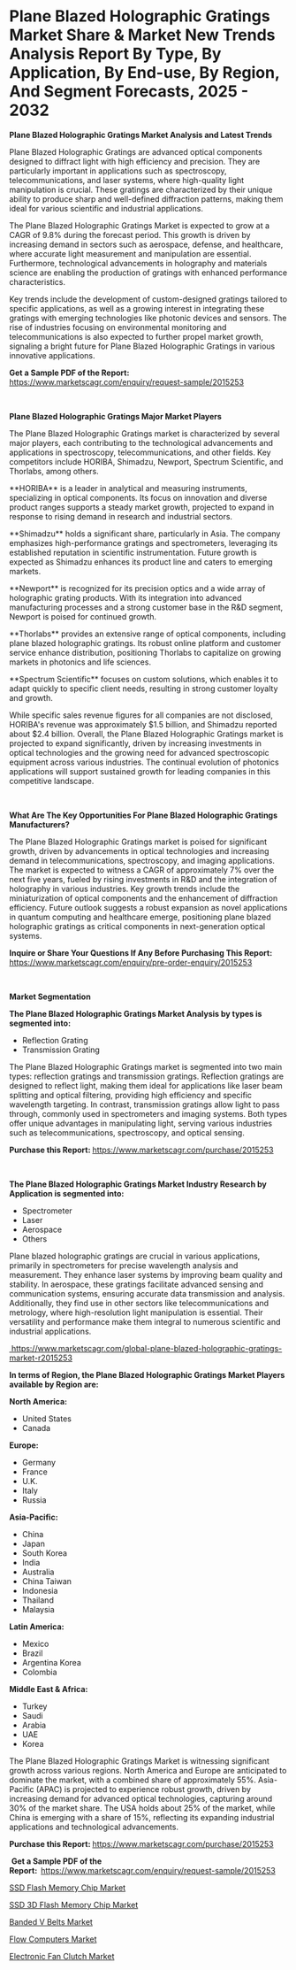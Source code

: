 <p><h1>Plane Blazed Holographic Gratings Market Share & Market New Trends Analysis Report By Type, By Application, By End-use, By Region, And Segment Forecasts, 2025 - 2032</h1></p><p><strong>Plane Blazed Holographic Gratings Market Analysis and Latest Trends</strong></p>
<p><p>Plane Blazed Holographic Gratings are advanced optical components designed to diffract light with high efficiency and precision. They are particularly important in applications such as spectroscopy, telecommunications, and laser systems, where high-quality light manipulation is crucial. These gratings are characterized by their unique ability to produce sharp and well-defined diffraction patterns, making them ideal for various scientific and industrial applications.</p><p>The Plane Blazed Holographic Gratings Market is expected to grow at a CAGR of 9.8% during the forecast period. This growth is driven by increasing demand in sectors such as aerospace, defense, and healthcare, where accurate light measurement and manipulation are essential. Furthermore, technological advancements in holography and materials science are enabling the production of gratings with enhanced performance characteristics. </p><p>Key trends include the development of custom-designed gratings tailored to specific applications, as well as a growing interest in integrating these gratings with emerging technologies like photonic devices and sensors. The rise of industries focusing on environmental monitoring and telecommunications is also expected to further propel market growth, signaling a bright future for Plane Blazed Holographic Gratings in various innovative applications.</p></p>
<p><strong>Get a Sample PDF of the Report:&nbsp;</strong> <a href="https://www.marketscagr.com/enquiry/request-sample/2015253?utm_campaign=2194&utm_medium=2&utm_source=Github&utm_content=ia&utm_term=29032025&utm_id=plane-blazed-holographic-gratings">https://www.marketscagr.com/enquiry/request-sample/2015253</a></p>
<p>&nbsp;</p>
<p><strong>Plane Blazed Holographic Gratings Major Market Players</strong></p>
<p><p>The Plane Blazed Holographic Gratings market is characterized by several major players, each contributing to the technological advancements and applications in spectroscopy, telecommunications, and other fields. Key competitors include HORIBA, Shimadzu, Newport, Spectrum Scientific, and Thorlabs, among others.</p><p>**HORIBA** is a leader in analytical and measuring instruments, specializing in optical components. Its focus on innovation and diverse product ranges supports a steady market growth, projected to expand in response to rising demand in research and industrial sectors.</p><p>**Shimadzu** holds a significant share, particularly in Asia. The company emphasizes high-performance gratings and spectrometers, leveraging its established reputation in scientific instrumentation. Future growth is expected as Shimadzu enhances its product line and caters to emerging markets.</p><p>**Newport** is recognized for its precision optics and a wide array of holographic grating products. With its integration into advanced manufacturing processes and a strong customer base in the R&D segment, Newport is poised for continued growth.</p><p>**Thorlabs** provides an extensive range of optical components, including plane blazed holographic gratings. Its robust online platform and customer service enhance distribution, positioning Thorlabs to capitalize on growing markets in photonics and life sciences.</p><p>**Spectrum Scientific** focuses on custom solutions, which enables it to adapt quickly to specific client needs, resulting in strong customer loyalty and growth.</p><p>While specific sales revenue figures for all companies are not disclosed, HORIBA's revenue was approximately $1.5 billion, and Shimadzu reported about $2.4 billion. Overall, the Plane Blazed Holographic Gratings market is projected to expand significantly, driven by increasing investments in optical technologies and the growing need for advanced spectroscopic equipment across various industries. The continual evolution of photonics applications will support sustained growth for leading companies in this competitive landscape.</p></p>
<p>&nbsp;</p>
<p><strong>What Are The Key Opportunities For Plane Blazed Holographic Gratings Manufacturers?</strong></p>
<p><p>The Plane Blazed Holographic Gratings market is poised for significant growth, driven by advancements in optical technologies and increasing demand in telecommunications, spectroscopy, and imaging applications. The market is expected to witness a CAGR of approximately 7% over the next five years, fueled by rising investments in R&D and the integration of holography in various industries. Key growth trends include the miniaturization of optical components and the enhancement of diffraction efficiency. Future outlook suggests a robust expansion as novel applications in quantum computing and healthcare emerge, positioning plane blazed holographic gratings as critical components in next-generation optical systems.</p></p>
<p><strong>Inquire or Share Your Questions If Any Before Purchasing This Report:</strong> <a href="https://www.marketscagr.com/enquiry/pre-order-enquiry/2015253?utm_campaign=2194&utm_medium=2&utm_source=Github&utm_content=ia&utm_term=29032025&utm_id=plane-blazed-holographic-gratings">https://www.marketscagr.com/enquiry/pre-order-enquiry/2015253</a></p>
<p>&nbsp;</p>
<p><strong>Market Segmentation</strong></p>
<p><strong>The Plane Blazed Holographic Gratings Market Analysis by types is segmented into:</strong></p>
<p><ul><li>Reflection Grating</li><li>Transmission Grating</li></ul></p>
<p><p>The Plane Blazed Holographic Gratings market is segmented into two main types: reflection gratings and transmission gratings. Reflection gratings are designed to reflect light, making them ideal for applications like laser beam splitting and optical filtering, providing high efficiency and specific wavelength targeting. In contrast, transmission gratings allow light to pass through, commonly used in spectrometers and imaging systems. Both types offer unique advantages in manipulating light, serving various industries such as telecommunications, spectroscopy, and optical sensing.</p></p>
<p><strong>Purchase this Report:&nbsp;</strong><a href="https://www.marketscagr.com/purchase/2015253?utm_campaign=2194&utm_medium=2&utm_source=Github&utm_content=ia&utm_term=29032025&utm_id=plane-blazed-holographic-gratings">https://www.marketscagr.com/purchase/2015253</a></p>
<p>&nbsp;</p>
<p><strong>The Plane Blazed Holographic Gratings Market Industry Research by Application is segmented into:</strong></p>
<p><ul><li>Spectrometer</li><li>Laser</li><li>Aerospace</li><li>Others</li></ul></p>
<p><p>Plane blazed holographic gratings are crucial in various applications, primarily in spectrometers for precise wavelength analysis and measurement. They enhance laser systems by improving beam quality and stability. In aerospace, these gratings facilitate advanced sensing and communication systems, ensuring accurate data transmission and analysis. Additionally, they find use in other sectors like telecommunications and metrology, where high-resolution light manipulation is essential. Their versatility and performance make them integral to numerous scientific and industrial applications.</p></p>
<p><a href="https://www.marketscagr.com/global-plane-blazed-holographic-gratings-market-r2015253?utm_campaign=2194&utm_medium=2&utm_source=Github&utm_content=ia&utm_term=29032025&utm_id=plane-blazed-holographic-gratings">&nbsp;https://www.marketscagr.com/global-plane-blazed-holographic-gratings-market-r2015253</a></p>
<p><strong>In terms of Region, the Plane Blazed Holographic Gratings Market Players available by Region are:</strong></p>
<p>
    <p> <strong> North America: </strong>
        <ul>
            <li>United States</li>
            <li>Canada</li>
        </ul>
        </p> 
    <p> <strong> Europe: </strong>
        <ul>
            <li>Germany</li>
            <li>France</li>
            <li>U.K.</li>
            <li>Italy</li>
            <li>Russia</li>
        </ul>
        </p> 
    <p> <strong> Asia-Pacific: </strong>
        <ul>
            <li>China</li>
            <li>Japan</li>
            <li>South Korea</li>
            <li>India</li>
            <li>Australia</li>
            <li>China Taiwan</li>
            <li>Indonesia</li>
            <li>Thailand</li>
            <li>Malaysia</li>
        </ul>
        </p> 
    <p> <strong> Latin America: </strong>
        <ul>
            <li>Mexico</li>
            <li>Brazil</li>
            <li>Argentina Korea</li>
            <li>Colombia</li>
        </ul>
        </p> 
    <p> <strong> Middle East & Africa: </strong>
        <ul>
            <li>Turkey</li>
            <li>Saudi</li>
            <li>Arabia</li>
            <li>UAE</li>
            <li>Korea</li>
        </ul>
    </p>
    </p>
<p><p>The Plane Blazed Holographic Gratings Market is witnessing significant growth across various regions. North America and Europe are anticipated to dominate the market, with a combined share of approximately 55%. Asia-Pacific (APAC) is projected to experience robust growth, driven by increasing demand for advanced optical technologies, capturing around 30% of the market share. The USA holds about 25% of the market, while China is emerging with a share of 15%, reflecting its expanding industrial applications and technological advancements.</p></p>
<p><strong>Purchase this Report: </strong><a href="https://www.marketscagr.com/purchase/2015253?utm_campaign=2194&utm_medium=2&utm_source=Github&utm_content=ia&utm_term=29032025&utm_id=plane-blazed-holographic-gratings">https://www.marketscagr.com/purchase/2015253</a></p>
<p>&nbsp;<strong>Get a Sample PDF of the Report:&nbsp;&nbsp;</strong><a href="https://www.marketscagr.com/enquiry/request-sample/2015253?utm_campaign=2194&utm_medium=2&utm_source=Github&utm_content=ia&utm_term=29032025&utm_id=plane-blazed-holographic-gratings">https://www.marketscagr.com/enquiry/request-sample/2015253</a></p>
<p><strong></strong></p>
<p><p><a href="https://github.com/gaiusmelyna/Market-Research-Report-List-1/blob/main/ssd-flash-memory-chip-market.md?utm_campaign=2194&utm_medium=2&utm_source=Github&utm_content=ia&utm_term=29032025&utm_id=plane-blazed-holographic-gratings">SSD Flash Memory Chip Market</a></p><p><a href="https://github.com/meenafadilkh/Market-Research-Report-List-1/blob/main/ssd-3d-flash-memory-chip-market.md?utm_campaign=2194&utm_medium=2&utm_source=Github&utm_content=ia&utm_term=29032025&utm_id=plane-blazed-holographic-gratings">SSD 3D Flash Memory Chip Market</a></p><p><a href="https://www.linkedin.com/pulse/digital-transformation-banded-v-belts-industry-market-opportunities-srqne?utm_campaign=2194&utm_medium=2&utm_source=Github&utm_content=ia&utm_term=29032025&utm_id=plane-blazed-holographic-gratings">Banded V Belts Market</a></p><p><a href="https://www.linkedin.com/pulse/revenue-analysis-forecast-flow-computers-market-83-cagr-mff3e?utm_campaign=2194&utm_medium=2&utm_source=Github&utm_content=ia&utm_term=29032025&utm_id=plane-blazed-holographic-gratings">Flow Computers Market</a></p><p><a href="https://www.linkedin.com/pulse/electronic-fan-clutch-market-expansion-industry-dynamics-lceze?utm_campaign=2194&utm_medium=2&utm_source=Github&utm_content=ia&utm_term=29032025&utm_id=plane-blazed-holographic-gratings">Electronic Fan Clutch Market</a></p></p>